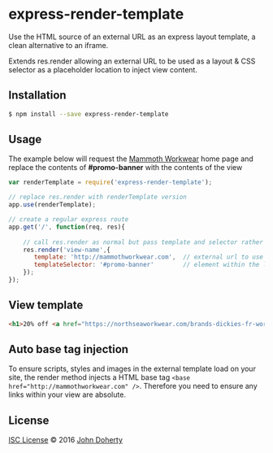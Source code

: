 # express-render-template

Use the HTML source of an external URL as an express layout template, a clean alternative to an iframe. 

Extends res.render allowing an external URL to be used as a layout & CSS selector as a placeholder location to inject view content.

## Installation

```bash
$ npm install --save express-render-template
```

## Usage

The example below will request the [Mammoth Workwear](http://mammothworkwear.com) home page and replace the contents of **#promo-banner** with the contents of the view

```js
var renderTemplate = require('express-render-template');

// replace res.render with renderTemplate version
app.use(renderTemplate);

// create a regular express route
app.get('/', function(req, res){
    
    // call res.render as normal but pass template and selector rather than layout
    res.render('view-name',{
       template: 'http://mammothworkwear.com',  // external url to use as layout page
       templateSelector: '#promo-banner'        // element within the layout to inject view content
    });
});
```

## View template

```html
<h1>20% off <a href="https://northseaworkwear.com/brands-dickies-fr-workwear/">Dickies Workwear</a></h1>
```

## Auto base tag injection

To ensure scripts, styles and images in the external template load on your site, the render method injects a HTML base tag ```<base href="http://mammothworkwear.com" />```. Therefore you need to ensure any links within your view are absolute.

## License

[ISC License](LICENSE) &copy; 2016 [John Doherty](https://courseof.life/johndoherty)